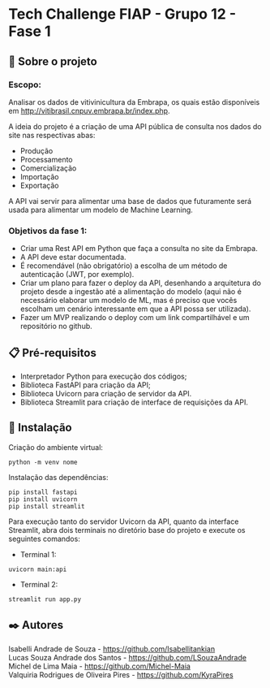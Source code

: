 # Tech Challenge FIAP - Grupo 12 - Fase 1

## 🚀 Sobre o projeto 

### Escopo:

Analisar os dados de vitivinicultura da Embrapa, os quais estão disponíveis em http://vitibrasil.cnpuv.embrapa.br/index.php.

A ideia do projeto é a criação de uma API pública de consulta nos dados do site nas respectivas abas:

* Produção
* Processamento
* Comercialização
* Importação
* Exportação

A API vai servir para alimentar uma base de dados que futuramente será usada para alimentar um modelo de Machine Learning.

### Objetivos da fase 1:

- Criar uma Rest API em Python que faça a consulta no site da Embrapa.
- A API deve estar documentada.
- É recomendável (não obrigatório) a escolha de um método de autenticação (JWT, por exemplo).
- Criar um plano para fazer o deploy da API, desenhando a arquitetura do projeto desde a ingestão até a alimentação do modelo (aqui não é necessário elaborar um modelo de ML, mas é preciso que vocês escolham um cenário interessante em que a API possa ser utilizada).
- Fazer um MVP realizando o deploy com um link compartilhável e um repositório no github.

## 📋 Pré-requisitos

- Interpretador Python para execução dos códigos;
- Biblioteca FastAPI para criação da API;
- Biblioteca Uvicorn para criação de servidor da API.
- Biblioteca Streamlit para criação de interface de requisições da API.

## 🔧 Instalação
Criação do ambiente virtual:

````
python -m venv nome
````
Instalação das dependências:

````
pip install fastapi
pip install uvicorn
pip install streamlit
````
Para execução tanto do servidor Uvicorn da API, quanto da interface Streamlit, abra dois terminais no diretório base do projeto e execute os seguintes comandos:


- Terminal 1:
````
uvicorn main:api
````
- Terminal 2:
````
streamlit run app.py
````

## ✒️ Autores

Isabelli Andrade de Souza - https://github.com/Isabellitankian
<br>
Lucas Souza Andrade dos Santos - https://github.com/LSouzaAndrade
<br>
Michel de Lima Maia - https://github.com/Michel-Maia
<br>
Valquiria Rodrigues de Oliveira Pires - https://github.com/KyraPires
